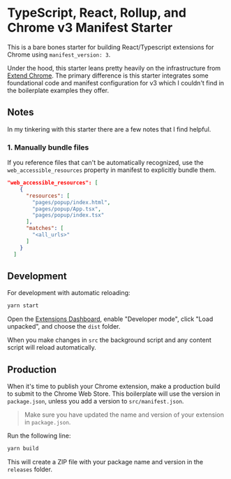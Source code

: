 # TypeScript, React, Rollup, and Chrome v3 Manifest Starter

This is a bare bones starter for building React/Typescript extensions for Chrome using `manifest_version: 3`.

Under the hood, this starter leans pretty heavily on the infrastructure from [Extend Chrome](https://www.extend-chrome.dev/rollup-plugin). The primary difference is this starter integrates some foundational code and manifest configuration for v3 which I couldn't find in the boilerplate examples they offer.

## Notes

In my tinkering with this starter there are a few notes that I find helpful.

### 1. Manually bundle files

If you reference files that can't be automatically recognized, use the `web_accessible_resources` property in manifest to explicitly bundle them.

```json
"web_accessible_resources": [
    {
      "resources": [
        "pages/popup/index.html",
        "pages/popup/App.tsx",
        "pages/popup/index.tsx"
      ],
      "matches": [
        "<all_urls>"
      ]
    }
  ]
```


## Development

For development with automatic reloading:

```sh
yarn start
```

Open the [Extensions Dashboard](chrome://extensions), enable "Developer mode",
click "Load unpacked", and choose the `dist` folder.

When you make changes in `src` the background script and any content script will
reload automatically.

## Production

When it's time to publish your Chrome extension, make a production build to
submit to the Chrome Web Store. This boilerplate will use the version in
`package.json`, unless you add a version to `src/manifest.json`.

> Make sure you have updated the name and version of your extension in
> `package.json`.

Run the following line:

```sh
yarn build
```

This will create a ZIP file with your package name and version in the `releases`
folder.

